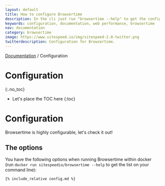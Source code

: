 ```yaml
---
layout: default
title: How to configure Browsertime
description: In the cli just run "browsertime --help" to get the configuration options.
keywords: configuration, documentation, web performance, browsertime
nav: documentation
category: browsertime
image: https://www.sitespeed.io/img/sitespeed-2.0-twitter.png
twitterdescription: Configuration for Browsertime.
---
```

[Documentation]({{site.baseurl}}/documentation/browsertime/) / Configuration

# Configuration
{:.no_toc}

* Let's place the TOC here
{:toc}

# Configuration
Browsertime is highly configurable, let's check it out!

## The options
You have the following options when running Browsertime within docker (run <code>docker run sitespeedio/browsertime --help</code> to get the list on your command line):

~~~shell
{% include_relative config.md %}
~~~
